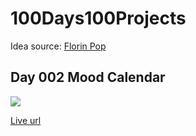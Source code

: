# 100Days100Projects

Idea source: [Florin Pop](https://www.florin-pop.com/blog/2019/09/100-days-100-projects/)

## Day 002 Mood Calendar

![](./screenshots/active.gif)

[Live url](https://laurenxx-mood-calendar.netlify.app/)
